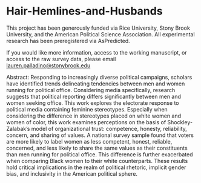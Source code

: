 # Hair-Hemlines-and-Husbands
This project has been generously funded via Rice University, Stony Brook University, and the American Political Science Association. All experimental research has been preregistered via AsPredicted.

If you would like more information, access to the working manuscript, or access to the raw survey data, please email lauren.palladino@stonybrook.edu

Abstract: Responding to increasingly diverse political campaigns, scholars have identified trends delineating tendencies between men and women running for political office. Considering media specifically, research suggests that political reporting differs significantly between men and women seeking office. This work explores the electorate response to political media containing feminine stereotypes. Especially when considering the difference in stereotypes placed on white women and women of color, this work examines perceptions on the basis of Shockley-Zalabak’s model of organizational trust: competence, honesty, reliability, concern, and sharing of values. A national survey sample found that voters are more likely to label women as less competent, honest, reliable, concerned, and less likely to share the same values as their constituents than men running for political office. This difference is further exacerbated when comparing Black women to their white counterparts. These results hold critical implications in the realm of political rhetoric, implicit gender bias, and inclusivity in the American political sphere.

